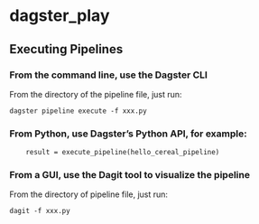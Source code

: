 # dagster_play

## Executing Pipelines

### From the command line, use the Dagster CLI

From the directory of the pipeline file, just run:

```dagster pipeline execute -f xxx.py```

### From Python, use Dagster’s Python API, for example:

```if __name__ == "__main__":
    result = execute_pipeline(hello_cereal_pipeline)
```

### From a GUI, use the Dagit tool to visualize the pipeline
From the directory of pipeline file, just run:

```dagit -f xxx.py```

